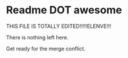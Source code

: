 # Readme DOT awesome

THIS FILE IS TOTALLY EDITED!!!!!ELENVE!!!

There is nothing left here.

Get ready for the merge conflict.
